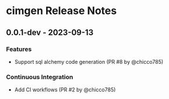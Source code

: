 # cimgen Release Notes

## 0.0.1-dev - 2023-09-13

### Features

- Support sql alchemy code generation (PR #8 by @chicco785)

### Continuous Integration

- Add CI workflows (PR #2 by @chicco785)
